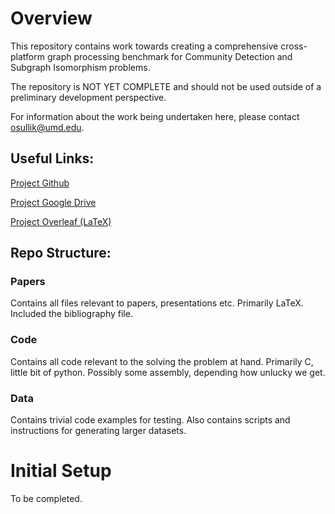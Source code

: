 # Overview
This repository contains work towards creating a comprehensive cross-platform graph processing benchmark for Community Detection and Subgraph Isomorphism problems. 

The repository is NOT YET COMPLETE and should not be used outside of a preliminary development perspective. 

For information about the work being undertaken here, please contact [osullik@umd.edu](mailto:osullik@umd.edu).

## Useful Links:

[Project Github](https://github.com/osullik)

[Project Google Drive](https://drive.google.com/drive/folders/19-CboH6ZahDUuIYqDbroJ4DJIftPY_6s?usp=sharing)

[Project Overleaf (LaTeX)](https://www.overleaf.com/)

## Repo Structure:

### Papers
 Contains all files relevant to papers, presentations etc. Primarily LaTeX. Included the bibliography file.

### Code
 Contains all code relevant to the solving the problem at hand. Primarily C, little bit of python. Possibly some assembly, depending how unlucky we get. 

### Data 
 Contains trivial code examples for testing. Also contains scripts and instructions for generating larger datasets.

# Initial Setup

To be completed. 